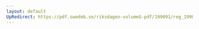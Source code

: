 ```yaml
---
layout: default
UpRedirect: https://pdf.swedeb.se/riksdagen-volumeG-pdf/199091/reg_199091_web.pdf
---
```

